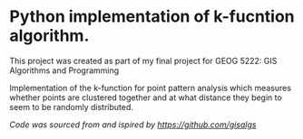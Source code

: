 # Python implementation of k-fucntion algorithm. 

This project was created as part of my final project for GEOG 5222: GIS Algorithms and Programming

Implementation of the k-function for point pattern analysis which measures whether points are clustered together and at what distance they begin to seem to be randomly distributed. 

<i>Code was sourced from and ispired by https://github.com/gisalgs</i>
